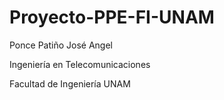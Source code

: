 # Proyecto-PPE-FI-UNAM
Ponce Patiño José Angel

Ingeniería en Telecomunicaciones

Facultad de Ingeniería UNAM
